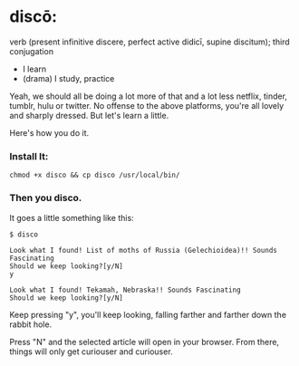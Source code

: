 # discō:

verb ‎(present infinitive discere, perfect active didicī, supine discitum); third conjugation

- I learn
- (drama) I study, practice

Yeah, we should all be doing a lot more of that and a lot less netflix, tinder, tumblr, hulu or twitter. No offense to the above platforms, you're all lovely and sharply dressed. But let's learn a little. 

Here's how you do it. 


### Install It: 
`chmod +x disco && cp disco /usr/local/bin/`

### Then you disco. 
It goes a little something like this: 

```
$ disco

Look what I found! List of moths of Russia (Gelechioidea)!! Sounds Fascinating
Should we keep looking?[y/N]
y

Look what I found! Tekamah, Nebraska!! Sounds Fascinating
Should we keep looking?[y/N]
```

Keep pressing "y", you'll keep looking, falling farther and farther down the rabbit hole. 

Press "N" and the selected article will open in your browser. From there, things will only get curiouser and curiouser. 
